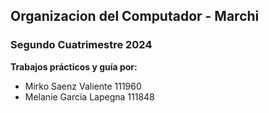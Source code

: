## Organizacion del Computador - Marchi

### Segundo Cuatrimestre 2024

**Trabajos prácticos y guía por:**
- Mirko Saenz Valiente 111960
- Melanie Garcia Lapegna 111848

